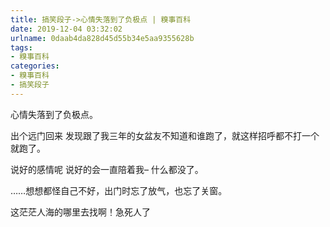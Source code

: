 ```yaml
---
title: 搞笑段子->心情失落到了负极点 | 糗事百科
date: 2019-12-04 03:32:02
urlname: 0daab4da828d45d55b34e5aa9355628b
tags: 
- 糗事百科
categories:
- 糗事百科
- 搞笑段子
---
```

心情失落到了负极点。

出个远门回来 发现跟了我三年的女盆友不知道和谁跑了，就这样招呼都不打一个就跑了。

说好的感情呢 说好的会一直陪着我–  什么都没了。

……想想都怪自己不好，出门时忘了放气，也忘了关窗。

这茫茫人海的哪里去找啊！急死人了


